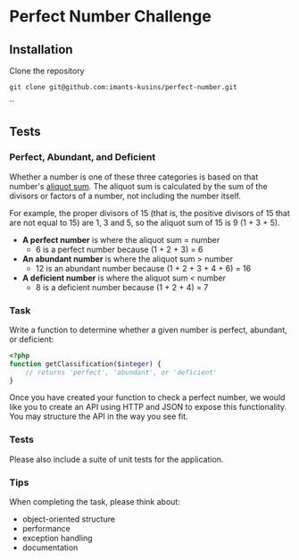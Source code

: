 # Perfect Number Challenge #

## Installation

Clone the repository

`git clone git@github.com:imants-kusins/perfect-number.git`


``

## Tests



### Perfect, Abundant, and Deficient ###

Whether a number is one of these three categories is based on that number's [aliquot sum](https://en.wikipedia.org/wiki/Aliquot_sum). The aliquot sum is calculated by the sum of the divisors or factors of a number, not including the number itself.

For example, the proper divisors of 15 (that is, the positive divisors of 15 that are not equal to 15) are 1, 3 and 5, so the aliquot sum of 15 is 9 (1 + 3 + 5).

* **A perfect number** is where the aliquot sum = number
  * 6 is a perfect number because (1 + 2 + 3) = 6
* **An abundant number** is where the aliquot sum > number
  * 12 is an abundant number because (1 + 2 + 3 + 4 + 6) = 16
* **A deficient number** is where the aliquot sum < number
  * 8 is a deficient number because (1 + 2 + 4) = 7

### Task ###

Write a function to determine whether a given number is perfect, abundant, or deficient:

```php
<?php
function getClassification($integer) {
    // returns 'perfect', 'abundant', or 'deficient'
}
```

Once you have created your function to check a perfect number, we would like you to create an API using HTTP and JSON to expose this functionality. You may structure the API in the way you see fit.

### Tests ###

Please also include a suite of unit tests for the application.

### Tips ###

When completing the task, please think about:

- object-oriented structure
- performance
- exception handling
- documentation